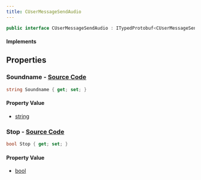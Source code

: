 ```yaml
---
title: CUserMessageSendAudio
---
```


```csharp
public interface CUserMessageSendAudio : ITypedProtobuf<CUserMessageSendAudio>, INativeHandle, INetMessage<CUserMessageSendAudio>, IDisposable
```

#### Implements

## Properties

### **Soundname** - [Source Code](https://github.com/swiftly-solution/swiftlys2/blob/main/managed/src/SwiftlyS2.Generated/Protobufs/Interfaces/CUserMessageSendAudio.cs#L18)

```csharp
string Soundname { get; set; }
```

#### Property Value

- [string](https://learn.microsoft.com/dotnet/api/system.string)

### **Stop** - [Source Code](https://github.com/swiftly-solution/swiftlys2/blob/main/managed/src/SwiftlyS2.Generated/Protobufs/Interfaces/CUserMessageSendAudio.cs#L21)

```csharp
bool Stop { get; set; }
```

#### Property Value

- [bool](https://learn.microsoft.com/dotnet/api/system.boolean)

